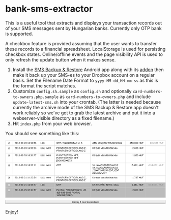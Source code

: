 bank-sms-extractor
==================

This is a useful tool that extracts and displays your transaction records out of your SMS messages sent by Hungarian banks.  Currently only OTP bank is supported.

A checkbox feature is provided assuming that the user wants to transfer these records to a financial spreadsheet.  LocalStorage is used for persisting checkbox states.  Online/offline events and the page visibility API is used to only refresh the update button when it makes sense.

1. Install the [SMS Backup & Restore](https://play.google.com/store/apps/details?id=com.riteshsahu.SMSBackupRestore) Android app along with its [addon](https://play.google.com/store/apps/details?id=com.riteshsahu.SMSBackupRestoreNetworkAddon) then make it back up your SMS-es to your Dropbox account on a regular basis.  Set the Filename Date Format to `yyyy-MM-dd_HH-mm-ss` as this is the format the script matches.
2. Customize `config.sh.sample` as `config.sh` and optionally `card-numbers-to-owners.php.sample` as `card-numbers-to-owners.php` and include `update-latest-sms.sh` into your crontab.  (The latter is needed because currently the archive mode of the SMS Backup & Restore app doesn't work reliably so we've got to grab the latest archive and put it into a webserver-visible directory as a fixed filename.)
3. Hit `index.php` from your web browser.

You should see something like this:

![screenshot](screenshot.png)

Enjoy!
